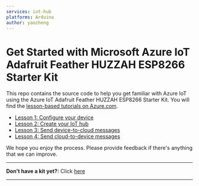 ```yaml
---
services: iot-hub
platforms: Arduino
author: yaozheng
---
```


# Get Started with Microsoft Azure IoT Adafruit Feather HUZZAH ESP8266 Starter Kit

This repo contains the source code to help you get familiar with Azure IoT using the Azure IoT Adafruit Feather HUZZAH ESP8266 Starter Kit. You will find the [lesson-based tutorials on Azure.com]().

- [Lesson 1: Configure your device](https://docs.microsoft.com/en-us/azure/iot-hub/iot-hub-adafruit-feather-huzzah-esp8266-kit-arduino-lesson1-configure-your-device/)
- [Lesson 2: Create your IoT hub](https://docs.microsoft.com/en-us/azure/iot-hub/iot-hub-adafruit-feather-huzzah-esp8266-kit-arduino-lesson2-get-azure-tools-win32/)
- [Lesson 3: Send device-to-cloud messages](https://docs.microsoft.com/en-us/azure/iot-hub/iot-hub-adafruit-feather-huzzah-esp8266-kit-arduino-lesson3-deploy-resource-manager-template/)
- [Lesson 4: Send cloud-to-device messages](https://docs.microsoft.com/en-us/azure/iot-hub/iot-hub-adafruit-feather-huzzah-esp8266-kit-arduino-lesson4-send-cloud-to-device-messages/)

We hope you enjoy the process. Please provide feedback if there's anything that we can improve.

***
**Don't have a kit yet?:** Click [here](http://azure.com/iotstarterkits)
***
